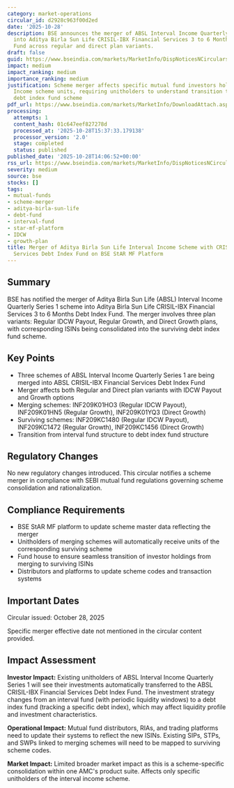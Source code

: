 ```yaml
---
category: market-operations
circular_id: d2928c963f00d2ed
date: '2025-10-28'
description: BSE announces the merger of ABSL Interval Income Quarterly Series 1 scheme
  into Aditya Birla Sun Life CRISIL-IBX Financial Services 3 to 6 Months Debt Index
  Fund across regular and direct plan variants.
draft: false
guid: https://www.bseindia.com/markets/MarketInfo/DispNoticesNCirculars.aspx?Noticeid={BD34EAEB-0C35-40F2-840F-34B39EC4A8EE}&noticeno=20251028-37&dt=10/28/2025&icount=37&totcount=52&flag=0
impact: medium
impact_ranking: medium
importance_ranking: medium
justification: Scheme merger affects specific mutual fund investors holding ABSL Interval
  Income scheme units, requiring unitholders to understand transition to surviving
  debt index fund scheme
pdf_url: https://www.bseindia.com/markets/MarketInfo/DownloadAttach.aspx?id=20251028-37&attachedId=13e4b7ee-3f11-4a7f-a5a9-26d9a46edbd7
processing:
  attempts: 1
  content_hash: 01c647eef827278d
  processed_at: '2025-10-28T15:37:33.179138'
  processor_version: '2.0'
  stage: completed
  status: published
published_date: '2025-10-28T14:06:52+00:00'
rss_url: https://www.bseindia.com/markets/MarketInfo/DispNoticesNCirculars.aspx?Noticeid={BD34EAEB-0C35-40F2-840F-34B39EC4A8EE}&noticeno=20251028-37&dt=10/28/2025&icount=37&totcount=52&flag=0
severity: medium
source: bse
stocks: []
tags:
- mutual-funds
- scheme-merger
- aditya-birla-sun-life
- debt-fund
- interval-fund
- star-mf-platform
- IDCW
- growth-plan
title: Merger of Aditya Birla Sun Life Interval Income Scheme with CRISIL-IBX Financial
  Services Debt Index Fund on BSE StAR MF Platform
---
```


## Summary

BSE has notified the merger of Aditya Birla Sun Life (ABSL) Interval Income Quarterly Series 1 scheme into Aditya Birla Sun Life CRISIL-IBX Financial Services 3 to 6 Months Debt Index Fund. The merger involves three plan variants: Regular IDCW Payout, Regular Growth, and Direct Growth plans, with corresponding ISINs being consolidated into the surviving debt index fund scheme.

## Key Points

- Three schemes of ABSL Interval Income Quarterly Series 1 are being merged into ABSL CRISIL-IBX Financial Services Debt Index Fund
- Merger affects both Regular and Direct plan variants with IDCW Payout and Growth options
- Merging schemes: INF209K01HO3 (Regular IDCW Payout), INF209K01HN5 (Regular Growth), INF209K01YQ3 (Direct Growth)
- Surviving schemes: INF209KC1480 (Regular IDCW Payout), INF209KC1472 (Regular Growth), INF209KC1456 (Direct Growth)
- Transition from interval fund structure to debt index fund structure

## Regulatory Changes

No new regulatory changes introduced. This circular notifies a scheme merger in compliance with SEBI mutual fund regulations governing scheme consolidation and rationalization.

## Compliance Requirements

- BSE StAR MF platform to update scheme master data reflecting the merger
- Unitholders of merging schemes will automatically receive units of the corresponding surviving scheme
- Fund house to ensure seamless transition of investor holdings from merging to surviving ISINs
- Distributors and platforms to update scheme codes and transaction systems

## Important Dates

Circular issued: October 28, 2025

Specific merger effective date not mentioned in the circular content provided.

## Impact Assessment

**Investor Impact:** Existing unitholders of ABSL Interval Income Quarterly Series 1 will see their investments automatically transferred to the ABSL CRISIL-IBX Financial Services Debt Index Fund. The investment strategy changes from an interval fund (with periodic liquidity windows) to a debt index fund (tracking a specific debt index), which may affect liquidity profile and investment characteristics.

**Operational Impact:** Mutual fund distributors, RIAs, and trading platforms need to update their systems to reflect the new ISINs. Existing SIPs, STPs, and SWPs linked to merging schemes will need to be mapped to surviving scheme codes.

**Market Impact:** Limited broader market impact as this is a scheme-specific consolidation within one AMC's product suite. Affects only specific unitholders of the interval income scheme.